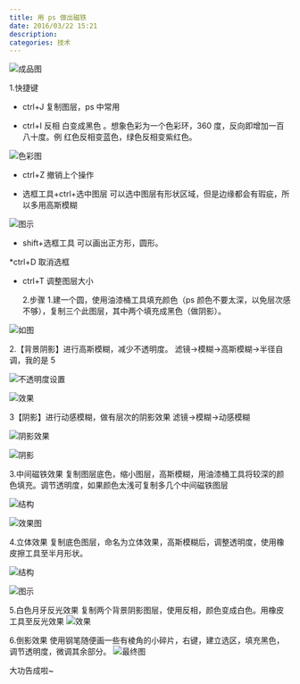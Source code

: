 ```yaml
---
title: 用 ps 做出磁铁
date: 2016/03/22 15:21
description:
categories: 技术
---
```

![成品图](https://images.scar.site/20220223005037.png)

1.快捷键

- ctrl+J 复制图层，ps 中常用

- ctrl+I 反相 白变成黑色 。想象色彩为一个色彩环，360 度，反向即增加一百八十度。例 红色反相变蓝色，绿色反相变紫红色。

![色彩图](https://images.scar.site/20220223005113.png)

- ctrl+Z 撤销上个操作

- 选框工具+ctrl+选中图层 可以选中图层有形状区域，但是边缘都会有瑕疵，所以多用高斯模糊

![图示](https://images.scar.site/20220223005120.png)

- shift+选框工具 可以画出正方形，圆形。

\*ctrl+D 取消选框

- ctrl+T 调整图层大小

  2.步骤 1.建一个圆，使用油漆桶工具填充颜色（ps 颜色不要太深，以免层次感不够），复制三个此图层，其中两个填充成黑色（做阴影）。

![如图](https://images.scar.site/20220223005126.png)

2.【背景阴影】进行高斯模糊，减少不透明度。
滤镜->模糊->高斯模糊->半径自调，我的是 5

![不透明度设置](https://images.scar.site/20220223005134.png)

![效果](https://images.scar.site/20220223005139.png)


3【阴影】进行动感模糊，做有层次的阴影效果
滤镜->模糊->动感模糊

![阴影效果](https://images.scar.site/20220223005145.png)

![阴影](https://images.scar.site/20220223005149.png)

3.中间磁铁效果
复制图层底色，缩小图层，高斯模糊，用油漆桶工具将较深的颜色填充。调节透明度，如果颜色太浅可复制多几个中间磁铁图层

![结构](https://images.scar.site/20220223005154.png)

![效果图](https://images.scar.site/20220223005159.png)

4.立体效果
复制底色图层，命名为立体效果，高斯模糊后，调整透明度，使用橡皮擦工具至半月形状。

![结构](https://images.scar.site/20220223005206.png)

![图示](https://images.scar.site/20220223005211.png)


5.白色月牙反光效果
复制两个背景阴影图层，使用反相，颜色变成白色。用橡皮工具至反光效果
![效果](https://images.scar.site/20220223005217.png)

6.倒影效果
使用钢笔随便画一些有棱角的小碎片，右键，建立选区，填充黑色，调节透明度，微调其余部分。
![最终图](https://images.scar.site/20220223005225.png)

大功告成啦~
